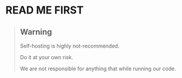 # READ ME FIRST

> ## **Warning**
>
> Self-hosting is highly not-recommended.&#x20;
>
> Do it at your own risk.
>
> We are not responsible for anything that while running our code.
